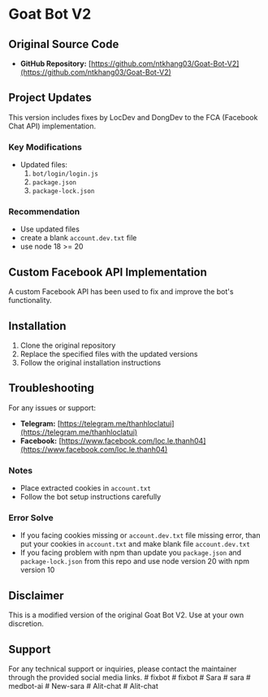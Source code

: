 # Goat Bot V2

## Original Source Code
- **GitHub Repository:** [https://github.com/ntkhang03/Goat-Bot-V2](https://github.com/ntkhang03/Goat-Bot-V2)

## Project Updates
This version includes fixes by LocDev and DongDev to the FCA (Facebook Chat API) implementation.

### Key Modifications
- Updated files:
  1. `bot/login/login.js`
  2. `package.json`
  3. `package-lock.json`

### Recommendation 
- Use updated files
- create a blank `account.dev.txt` file
- use node 18 >= 20

## Custom Facebook API Implementation
A custom Facebook API has been used to fix and improve the bot's functionality.

## Installation
1. Clone the original repository
2. Replace the specified files with the updated versions
3. Follow the original installation instructions

## Troubleshooting
For any issues or support:
- **Telegram:** [https://telegram.me/thanhloclatui](https://telegram.me/thanhloclatui)
- **Facebook:** [https://www.facebook.com/loc.le.thanh04](https://www.facebook.com/loc.le.thanh04)


### Notes
- Place extracted cookies in `account.txt`
- Follow the bot setup instructions carefully

### Error Solve
- If you facing cookies missing or `account.dev.txt` file missing error, than put your cookies in `account.txt` and make blank file `account.dev.txt`
- If you facing problem with npm than update you `package.json` and `package-lock.json` from this repo and use node version 20 with npm version 10

## Disclaimer
This is a modified version of the original Goat Bot V2. Use at your own discretion.

## Support
For any technical support or inquiries, please contact the maintainer through the provided social media links.
#   f i x b o t  
 #   f i x b o t  
 #   S a r a  
 #   s a r a  
 #   m e d b o t - a i  
 #   N e w - s a r a  
 #   A l i t - c h a t  
 #   A l i t - c h a t  
 